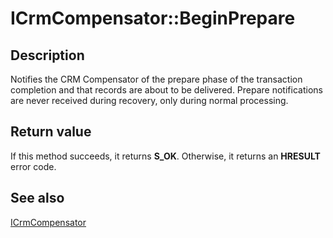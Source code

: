 # ICrmCompensator::BeginPrepare

## Description

Notifies the CRM Compensator of the prepare phase of the transaction completion and that records are about to be delivered. Prepare notifications are never received during recovery, only during normal processing.

## Return value

If this method succeeds, it returns **S_OK**. Otherwise, it returns an **HRESULT** error code.

## See also

[ICrmCompensator](https://learn.microsoft.com/windows/desktop/api/comsvcs/nn-comsvcs-icrmcompensator)